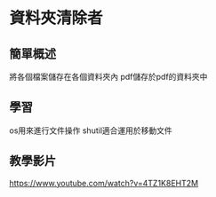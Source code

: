 # 資料夾清除者

## 簡單概述
將各個檔案儲存在各個資料夾內
pdf儲存於pdf的資料夾中

## 學習
os用來進行文件操作
shutil適合運用於移動文件

## 教學影片
https://www.youtube.com/watch?v=4TZ1K8EHT2M